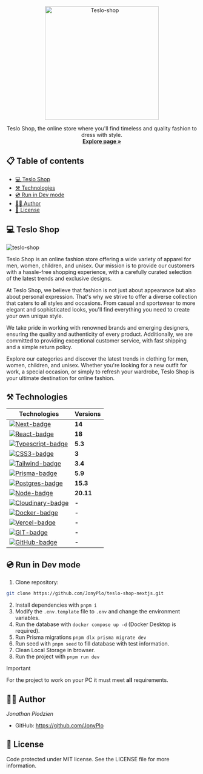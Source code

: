<!-- PROJECT LOGO -->
<div align="center">
  <a href="https://teslo-shop-jp.vercel.app/">
    <img src="https://github.com/JonyPlo/teslo-shop-nextjs/assets/52645615/64fb68f9-1d18-4c90-a481-41dba5d05b9a" alt="Teslo-shop" width="300" />
  </a>
<br>
  <p>
    Teslo Shop, the online store where you'll find timeless and quality fashion to dress with style.
    <br />
    <a href="https://teslo-shop-jp.vercel.app/">
      <strong>Explore page »</strong>
    </a>
    <br />
  </p>
</div>

## 📋 Table of contents

- [💻 Teslo Shop](#-teslo-shop) <!-- prettier-ignore -->
- [⚒️ Technologies](#️-technologies)
- [💿 Run in Dev mode](#-run-in-dev-mode)
- [👨‍💻 Author](#-author)
- [📄 License](#-license)

## 💻 Teslo Shop

![teslo-shop](https://github.com/JonyPlo/teslo-shop-nextjs/assets/52645615/2b2a9e94-ffd8-46c2-be60-a1c7bde260e1)

Teslo Shop is an online fashion store offering a wide variety of apparel for men, women, children, and unisex. Our mission is to provide our customers with a hassle-free shopping experience, with a carefully curated selection of the latest trends and exclusive designs.

At Teslo Shop, we believe that fashion is not just about appearance but also about personal expression. That's why we strive to offer a diverse collection that caters to all styles and occasions. From casual and sportswear to more elegant and sophisticated looks, you'll find everything you need to create your own unique style.

We take pride in working with renowned brands and emerging designers, ensuring the quality and authenticity of every product. Additionally, we are committed to providing exceptional customer service, with fast shipping and a simple return policy.

Explore our categories and discover the latest trends in clothing for men, women, children, and unisex. Whether you're looking for a new outfit for work, a special occasion, or simply to refresh your wardrobe, Teslo Shop is your ultimate destination for online fashion.

## ⚒️ Technologies

| Technologies                          | Versions  |
| ------------------------------------- | --------- |
| [![Next-badge]][Next-url]             | **14**    |
| [![React-badge]][React-url]           | **18**    |
| [![Typescript-badge]][Typescript-url] | **5.3**   |
| [![CSS3-badge]][CSS3-url]             | **3**     |
| [![Tailwind-badge]][Tailwind-url]     | **3.4**   |
| [![Prisma-badge]][Prisma-url]         | **5.9**   |
| [![Postgres-badge]][Postgres-url]     | **15.3**  |
| [![Node-badge]][Node-url]             | **20.11** |
| [![Cloudinary-badge]][Cloudinary-url] | **-**     |
| [![Docker-badge]][Docker-url]         | **-**     |
| [![Vercel-badge]][Vercel-url]         | **-**     |
| [![GIT-badge]][GIT-url]               | **-**     |
| [![GitHub-badge]][GitHub-url]         | **-**     |

## 💿 Run in Dev mode

1. Clone repository:

```bash
git clone https://github.com/JonyPlo/teslo-shop-nextjs.git
```

2. Install dependencies with `pnpm i`
3. Modify the `.env.template` file to `.env` and change the environment variables.
4. Run the database with `docker compose up -d` (Docker Desktop is required).
5. Run Prisma migrations `pnpm dlx prisma migrate dev`
6. Run seed with `pnpm seed` to fill database with test information.
7. Clean Local Storage in browser.
8. Run the project with `pnpm run dev`

> [!IMPORTANT]
> For the project to work on your PC it must meet **all** requirements.

## 👨‍💻 Author

_Jonathan Plodzien_

- GitHub: https://github.com/JonyPlo

## 📄 License

Code protected under MIT license. See the LICENSE file for more information.

<!-- MARKDOWN LINKS & IMAGES -->

[Next-badge]: https://img.shields.io/badge/next%20js-000000?style=for-the-badge&logo=nextdotjs&logoColor=white
[Next-url]: https://nextjs.org/
[React-badge]: https://img.shields.io/badge/React-20232A?style=for-the-badge&logo=react&logoColor=61DAFB
[React-url]: https://es.react.dev/
[Typescript-badge]: https://img.shields.io/badge/TypeScript-007ACC?style=for-the-badge&logo=typescript&logoColor=white
[Typescript-url]: https://www.typescriptlang.org/
[CSS3-badge]: https://img.shields.io/badge/CSS3-1572B6?style=for-the-badge&logo=css3&logoColor=white
[CSS3-url]: https://www.w3.org/Style/CSS/
[Tailwind-badge]: https://img.shields.io/badge/Tailwind_CSS-38B2AC?style=for-the-badge&logo=tailwind-css&logoColor=white
[Tailwind-url]: https://tailwindcss.com/
[Prisma-badge]: https://img.shields.io/badge/Prisma-3982CE?style=for-the-badge&logo=Prisma&logoColor=white
[Prisma-url]: https://www.prisma.io/
[Postgres-badge]: https://img.shields.io/badge/PostgreSQL-316192?style=for-the-badge&logo=postgresql&logoColor=white
[Postgres-url]: https://www.postgresql.org/
[Node-badge]: https://img.shields.io/badge/Node%20js-339933?style=for-the-badge&logo=nodedotjs&logoColor=white
[Node-url]: https://nodejs.org/en
[Cloudinary-badge]: https://img.shields.io/badge/Cloudinary-3448C5?style=for-the-badge&logo=Cloudinary&logoColor=white
[Cloudinary-url]: https://cloudinary.com/
[Docker-badge]: https://img.shields.io/badge/Docker-2CA5E0?style=for-the-badge&logo=docker&logoColor=white
[Docker-url]: https://www.docker.com/
[Vercel-badge]: https://img.shields.io/badge/Vercel-000000?style=for-the-badge&logo=vercel&logoColor=white
[Vercel-url]: https://vercel.com
[Git-badge]: https://img.shields.io/badge/GIT-E44C30?style=for-the-badge&logo=git&logoColor=white
[Git-url]: https://git-scm.com/
[GitHub-badge]: https://img.shields.io/badge/GitHub-100000?style=for-the-badge&logo=github&logoColor=white
[GitHub-url]: https://github.com/
